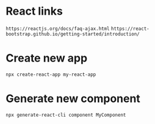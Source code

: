 # React links
`https://reactjs.org/docs/faq-ajax.html`
`https://react-bootstrap.github.io/getting-started/introduction/`

# Create new app
`npx create-react-app my-react-app`

# Generate new component
`npx generate-react-cli component MyComponent`


